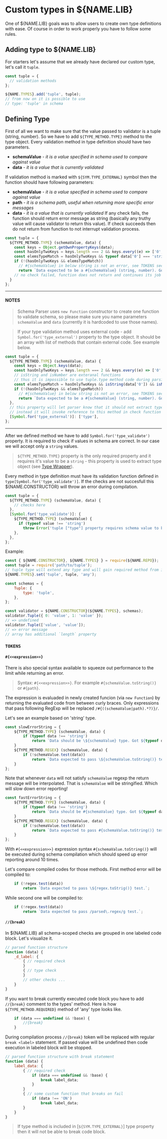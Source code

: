 # Custom types in ${NAME.LIB}
One of ${NAME.LIB} goals was to allow users to create own type definitions with ease. Of course in order to work properly you have to follow some rules.

## Adding type to ${NAME.LIB}
For starters let's assume that we already have declared our custom type, let's call it `tuple`.

```javascript
const tuple = {
  // validation methods
};

${NAME.TYPES}.add('tuple', tuple);
// from now on it is possible to use
// type: 'tuple' in schema
```

## Defining Type
First of all we want to make sure that the value passed to validator is a tuple (string, number).
So we have to add `${TYPE_METHOD.TYPE}` method to the type object.
Every validation method in type definition should have two parameters.
  - **schemaValue** - *it is a value specified in schema used to compare against value*
  - **data** - *it is a value that is currently validated*


If validation method is marked with `${SYM.TYPE_EXTERNAL}` symbol then the function should have following parameters:


  - **schemaValue** - *it is a value specified in schema used to compare against value*
  - **path** - *it is a schema path, useful when returning more specific error messages*
  - **data** - *it is a value that is currently validated*
If any check fails, the function should return error message as string (basically any truthy value will cause validator to return this value). If check succeeds then do not return from function to not interrupt validation process.
```javascript
const tuple = {
  ${TYPE_METHOD.TYPE} (schemaValue, data) {
    const keys = Object.getOwnPropertyKeys(data);
    const hasOnlyTwoKeys = keys.length === 2 && keys.every((e) => ['0', '1'].includes(e));
    const elemsTypeMatch = hasOnlyTwoKeys && typeof data['0'] === 'string' && typeof data['1'] === 'number';
    if (!(hasOnlyTwoKeys && elemsTypeMatch))
      // #{schemaValue} in below string is not an error, see TOKENS section below
      return `Data expected to be a #{schemaValue} (string, number). Got \${JSON.stringify(data)}.`;
    // no check failed, function does not return and continues its job
  }
};
```
***
#### NOTES
> Schema Parser uses `new Function` constructor to create one function to validate schema, so please make sure you name parameters `schemaValue` and `data` (currently it is hardcoded to use those names).

> If your type validation method uses external code - add `Symbol.for('type_external')` property to the type object. It should be an array with list of methods that contain external code. See example below.
```javascript
const tuple = {
  ${TYPE_METHOD.TYPE} (schemaValue, data) {
    const keys = Object.keys(data);
    const hasOnlyTwoKeys = keys.length === 2 && keys.every((e) => ['0', '1'].includes(e));
    // isString and isNumber are exteranal functions
    // thus it is impossible to use tuple.type method code during parsing phase
    const elemsTypeMatch = hasOnlyTwoKeys && isString(data['0']) && isNumber(data['1']);
    if (!(hasOnlyTwoKeys && elemsTypeMatch))
      // #{schemaValue} in below string is not an error, see TOKENS section below
      return `Data expected to be a #{schemaValue} (string, number). Got \${JSON.stringify(data)}.`
  },
  // this property will let parser know that it should not extract type method code,
  // instead it will invoke reference to this method in check function
  [Symbol.for('type_external')]: ['type'],
};
```
***
After we defined method we have to add `Symbol.for('type_validate')` property. It is required to check if values in schema are correct. In our case we will accept only a `string` values.
> `${TYPE_METHOD.TYPE}` property is the only required property and it requires it's value to be a `string` - this property is used to extract type object (see [Type Wrapper](${WIKI.TYPE_WRAPPER})).

Every method in type definition must have its validation function defined in `type[Symbol.for('type_validate')]`.
If the checks are not succesfull this ${NAME.CONSTRUCTOR} will throw an error during compilation.
```javascript
const tuple = {
  ${TYPE_METHOD.TYPE} (schemaValue, data) {
    // checks here
  },
  [Symbol.for('type_validate')]: {
    ${TYPE_METHOD.TYPE} (schemaValue) {
      if (typeof value !== 'string')
        throw Error('tuple ["type"] property requires schema value to be a string');
    },
  },
};
```

Example:
```javascript
const { ${NAME.CONSTRUCTOR}, ${NAME.TYPES} } = require(${NAME.REPO});
const tuple = require('path/to/tuple');
// tuple type will extend any type and will gain required method from its prototype
${NAME.TYPES}.set('tuple', tuple, 'any');

const schemas = {
    Tuple: {
        type: 'tuple',
    },
};

const validator = ${NAME.CONSTRUCTOR}(${NAME.TYPES}, schemas);
validator.Tuple({ 0: 'value', 1: 'value' });
// => undefined
validator.Tuple(['value', 'value']);
// => error message
// array has additional `length` property
```

### `TOKENS`

#### `#{<<expression>>}`
There is also special syntax available to squeeze out performance to the limit while returning an error.

> Syntax: `#{<<expression>>}`. For example `#{schemaValue.toString()}` or `#{path}`.

The expression is evaluaded in newly created funcion (via `new Function`) by returning the evaluated code from between curly braces. Only expressions that pass following RegExp will be replaced `/#{((schemaValue|path).*?)}/`.

Let's see an example based on 'string' type.
```javascript
const slowErrorString = {
    ${TYPE_METHOD.TYPE} (schemaValue, data) {
        if (typeof data !== 'string')
            return `Data should be \${schemaValue} type. Got ${typeof data}.`;
    }
    ${TYPE_METHOD.REGEX} (schemaValue, data) {
        if (!schemaValue.test(data))
            return `Data expected to pass \${schemaValue.toString()} test.`;
    }
};
```
Note that whenever `data` will not satisfy `schemaValue` regexp the return message will be interpolated. That is `schemaValue` will be stringified. Which will slow down error reporting!
```javascript
const fastErrorString = {
    ${TYPE_METHOD.TYPE} (schemaValue, data) {
        if (typeof data !== 'string')
            return `Data should be #{schemaValue} type. Got ${typeof data}.`;
    }
    ${TYPE_METHOD.REGEX} (schemaValue, data) {
        if (!schemaValue.test(data))
            return `Data expected to pass #{schemaValue.toString()} test.`;
    }
};
```
With `#{<<expression>>}` expression syntax `#{schemaValue.toString()}` will be executed during schema compilation which should speed up error reporting around 10 times.

Let's compare compiled codes for those methods. First method error will be compiled to:
```javascript
    if (!regex.test(data))
        return `Data expected to pass \${regex.toStrig()} test.`;
```
While second one will be compiled to:
```javascript
    if (!regex.test(data))
        return `Data expected to pass /parsed\.regex/g test.`;
```

#### `//{break}`

In ${NAME.LIB} all schema-scoped checks are grouped in one labeled code block.
Let's visualize it.
```javascript
// parsed function structure
function (data) {
    _d_label: {
        { // required check
        }
        { // type check
        }
        // other checks ...
    }
}
```
If you want to break currently executed code block you have to add `//{break}` comment to the types' method.
Here is how `${TYPE_METHOD.REQUIRED}` method of 'any' type looks like.
```javascript
    if (data === undefined && !base) {
        //{break}
    }
```
During compilation process `//{break}` token will be replaced with regular `break <label>` statement.
If passed value will be undefined then code execution in labeled block will be stopped.
```javascript
// parsed function structure with break statement
function (data) {
    label_data: {
        { // required check
            if (data === undefined && !base) {
                break label_data;
            }
        }
        { // some custom function that breaks on fail
            if (data !== 'ON')
                break label_data;
        }
    }
}
```

> If type method is included in [`${SYM.TYPE_EXTERNAL}`] type property then it will not be able to break code block.
